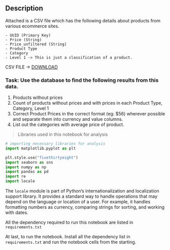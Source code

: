 ## Description
Attached is a CSV file which has the following details about products from various ecommerce sites.
```
- UUID (Primary Key)
- Price (String)
- Price_unfiltered (String)
- Product Type
- Category
- Level 1 -> This is just a classification of a product.
```

CSV FILE -> [DOWNLOAD](https://github.com/manishleo10/bezen_ecommerce_data_engineering_task/blob/main/test.rar)

### Task: Use the database to find the following results from this data.
1. Products without prices
2. Count of products without prices and with prices in each Product Type, Category, Level 1
3. Correct Product Prices in the correct format (eg: $56) wherever possible and separate them into currency and value columns.
4. List out the categories with average price of product.

>Libraries used in this notebook for analysis

```python
# importing necessary libraries for analysis
import matplotlib.pyplot as plt

plt.style.use("fivethirtyeight")
import seaborn as sns
import numpy as np
import pandas as pd
import re
import locale

```

The `locale` module is part of Python’s internationalization and localization support library. It provides a standard way to handle operations that may depend on the language or location of a user. For example, it handles formatting numbers as currency, comparing strings for sorting, and working with dates.

All the dependency required to run this notebook are listed in `requirements.txt`

At last, to run the notebook. Install all the dependency list in `requirements.txt` and run the notebook cells from the starting.



